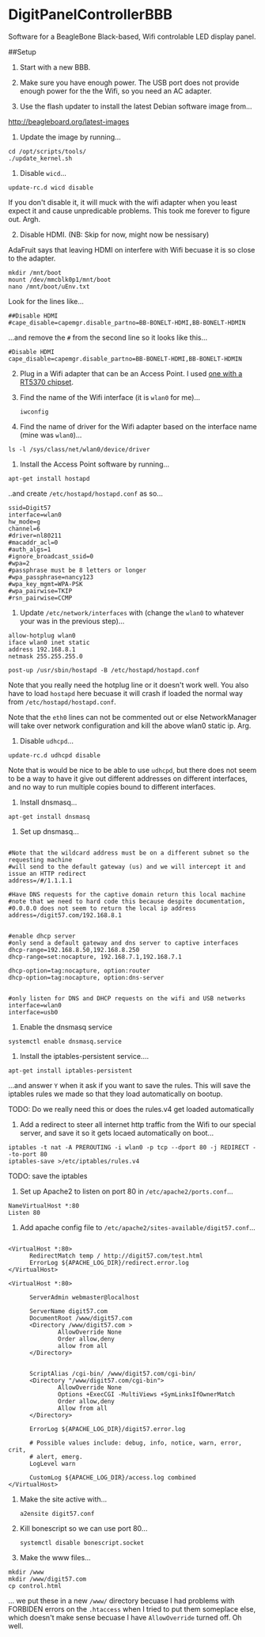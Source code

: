 # DigitPanelControllerBBB
Software for a BeagleBone Black-based, Wifi controlable LED display panel.

##Setup
1. Start with a new BBB. 

1. Make sure you have enough power. The USB port does not provide enough power for the the Wifi, so you need an AC adapter.

1. Use the flash updater to install the latest Debian software image from...

 http://beagleboard.org/latest-images

1. Update the image by running...
 ```
 cd /opt/scripts/tools/
 ./update_kernel.sh
 ```
 
1. Disable `wicd`...
  ```
  update-rc.d wicd disable
  ```
  
  If you don't disable it, it will muck with the wifi adapter when you least expect it and cause unpredicable problems. This took me forever to figure out. Argh. 
  
2. Disable HDMI. (NB: Skip for now, might now be nessisary)

 AdaFruit says that leaving HDMI on interfere with Wifi becuase it is so close to the adapter. 
 ```
 mkdir /mnt/boot
 mount /dev/mmcblk0p1/mnt/boot
 nano /mnt/boot/uEnv.txt
 ```
 
 Look for the lines like...
 ```
 ##Disable HDMI
 #cape_disable=capemgr.disable_partno=BB-BONELT-HDMI,BB-BONELT-HDMIN
 ```
 
 ...and remove the `#` from the second line so it looks like this...
 
 ```
 #Disable HDMI
 cape_disable=capemgr.disable_partno=BB-BONELT-HDMI,BB-BONELT-HDMIN
 ```
 
2. Plug in a Wifi adapter that can be an Access Point. I used [one with a RT5370 chipset](https://www.amazon.com/Wifi-With-Antenna-For-Raspberry/dp/B00H95C0A2/ref=as_sl_pc_ss_til?tag=joshcom-20&linkCode=w01&linkId=ONO3SOUD47R4JW5J&creativeASIN=B00H95C0A2).



1. Find the name of the Wifi interface (it is `wlan0` for me)...
    ```
    iwconfig
    ```

1. Find the name of driver for the Wifi adapter based on the interface name (mine was `wlan0`)...
  ```
  ls -l /sys/class/net/wlan0/device/driver
  ```

1. Install the Access Point software by running...

 ```
 apt-get install hostapd
 ```
 
 ..and create `/etc/hostapd/hostapd.conf` as so...
 
  ```
  ssid=Digit57
  interface=wlan0
  hw_mode=g
  channel=6
  #driver=nl80211
  #macaddr_acl=0
  #auth_algs=1
  #ignore_broadcast_ssid=0
  #wpa=2
  #passphrase must be 8 letters or longer
  #wpa_passphrase=nancy123
  #wpa_key_mgmt=WPA-PSK
  #wpa_pairwise=TKIP
  #rsn_pairwise=CCMP
  ```

    
1. Update `/etc/network/interfaces` with (change the `wlan0` to whatever your was in the previous step)...

  ```
  allow-hotplug wlan0
  iface wlan0 inet static
  address 192.168.8.1
  netmask 255.255.255.0
  
  post-up /usr/sbin/hostapd -B /etc/hostapd/hostapd.conf
  ```
 
 Note that you really need the hotplug line or it doesn't work well. You also have to load `hostapd` here becuase it will crash if loaded the normal way from `/etc/hostapd/hostapd.conf`.

 Note that the `eth0` lines can not be commented out or else NetworkManager will take over network configuration and kill the above wlan0 static ip. Arg. 

1. Disable `udhcpd`...
  ```
  update-rc.d udhcpd disable
  ```
  
  Note that is would be nice to be able to use `udhcpd`, but there does not seem to be a way to have it give out different addresses on different interfaces, and no way to run multiple copies bound to different interfaces.
  
1.  Install dnsmasq...
  ```
  apt-get install dnsmasq
  ```  
  
1. Set up dnsmasq...

  ```
  
  #Note that the wildcard address must be on a different subnet so the requesting machine
  #will send to the default gateway (us) and we will intercept it and issue an HTTP redirect
  address=/#/1.1.1.1

  #Have DNS requests for the captive domain return this local machine
  #note that we need to hard code this because despite documentation,
  #0.0.0.0 does not seem to return the local ip address
  address=/digit57.com/192.168.8.1


  #enable dhcp server
  #only send a default gateway and dns server to captive interfaces
  dhcp-range=192.168.8.50,192.168.8.250
  dhcp-range=set:nocapture, 192.168.7.1,192.168.7.1

  dhcp-option=tag:nocapture, option:router
  dhcp-option=tag:nocapture, option:dns-server


  #only listen for DNS and DHCP requests on the wifi and USB networks
  interface=wlan0
  interface=usb0
  ```
  
1. Enable the dnsmasq service

  ```
  systemctl enable dnsmasq.service
  ```    

1. Install the iptables-persistent service....
  ```
  apt-get install iptables-persistent
  ```
  ...and answer `Y` when it ask if you want to save the rules.
  This will save the iptables rules we made so that they load automatically on bootup. 
  
  TODO: Do we really need this or does the rules.v4 get loaded automatically
  
1. Add a redirect to steer all internet http traffic from the Wifi to our special server, and save it so it gets locaed automatically on boot...
  ```
  iptables -t nat -A PREROUTING -i wlan0 -p tcp --dport 80 -j REDIRECT --to-port 80
  iptables-save >/etc/iptables/rules.v4
  ```
  
  TODO: save the iptables
  
1. Set up Apache2 to listen on port 80 in `/etc/apache2/ports.conf`...
  ```
  NameVirtualHost *:80
  Listen 80
  ```
  
1. Add apache config file to `/etc/apache2/sites-available/digit57.conf`...
  ```

<VirtualHost *:80>
        RedirectMatch temp / http://digit57.com/test.html
        ErrorLog ${APACHE_LOG_DIR}/redirect.error.log
</VirtualHost>

<VirtualHost *:80>

        ServerAdmin webmaster@localhost

        ServerName digit57.com
        DocumentRoot /www/digit57.com
        <Directory /www/digit57.com >
                AllowOverride None
                Order allow,deny
                allow from all
        </Directory>


        ScriptAlias /cgi-bin/ /www/digit57.com/cgi-bin/
        <Directory "/www/digit57.com/cgi-bin">
                AllowOverride None
                Options +ExecCGI -MultiViews +SymLinksIfOwnerMatch
                Order allow,deny
                Allow from all
        </Directory>

        ErrorLog ${APACHE_LOG_DIR}/digit57.error.log

        # Possible values include: debug, info, notice, warn, error, crit,
        # alert, emerg.
        LogLevel warn

        CustomLog ${APACHE_LOG_DIR}/access.log combined
</VirtualHost>

  ```

1. Make the site active with...

    ```
    a2ensite digit57.conf
    ```

1. Kill bonescript so we can use port 80...

   ```
   systemctl disable bonescript.socket
   ```

1. Make the www files...

  ```
  mkdir /www
  mkdir /www/digit57.com
  cp control.html
  ```
  ... we put these in a new `/www/` directory becuase I had problems with FORBIDEN errors on the `.htaccess` when I tried to put them someplace else, which doesn't make sense becuase I have `AllowOverride` turned off. Oh well.
   
